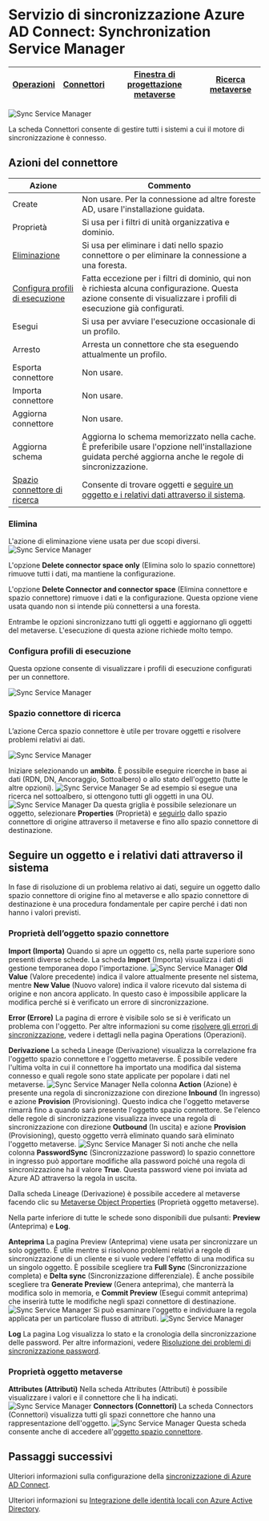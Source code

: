 <properties
	pageTitle="Servizio di sincronizzazione Azure AD Connect: Interfaccia utente di Synchronization Service Manager | Microsoft Azure"
	description="Comprendere la scheda Connettori in Synchronization Service Manager di Azure AD Connect."
	services="active-directory"
	documentationCenter=""
	authors="andkjell"
	manager="femila"
	editor=""/>

<tags
	ms.service="active-directory"
	ms.workload="identity"
	ms.tgt_pltfrm="na"
	ms.devlang="na"
	ms.topic="article"
	ms.date="09/07/2016"
	ms.author="andkjell"/>


# Servizio di sincronizzazione Azure AD Connect: Synchronization Service Manager

[Operazioni](active-directory-aadconnectsync-service-manager-ui-operations.md) | [Connettori](active-directory-aadconnectsync-service-manager-ui-connectors.md) | [Finestra di progettazione metaverse](active-directory-aadconnectsync-service-manager-ui-mvdesigner.md) | [Ricerca metaverse](active-directory-aadconnectsync-service-manager-ui-mvsearch.md)
--- | --- | --- | ---

![Sync Service Manager](./media/active-directory-aadconnectsync-service-manager-ui/connectors.png)

La scheda Connettori consente di gestire tutti i sistemi a cui il motore di sincronizzazione è connesso.

## Azioni del connettore

Azione | Commento
--- | ---
Create | Non usare. Per la connessione ad altre foreste AD, usare l'installazione guidata.
Proprietà | Si usa per i filtri di unità organizzativa e dominio.
[Eliminazione](#delete) | Si usa per eliminare i dati nello spazio connettore o per eliminare la connessione a una foresta.
[Configura profili di esecuzione](#configure-run-profiles) | Fatta eccezione per i filtri di dominio, qui non è richiesta alcuna configurazione. Questa azione consente di visualizzare i profili di esecuzione già configurati.
Esegui | Si usa per avviare l'esecuzione occasionale di un profilo.
Arresto | Arresta un connettore che sta eseguendo attualmente un profilo.
Esporta connettore | Non usare.
Importa connettore | Non usare.
Aggiorna connettore | Non usare.
Aggiorna schema | Aggiorna lo schema memorizzato nella cache. È preferibile usare l'opzione nell'installazione guidata perché aggiorna anche le regole di sincronizzazione.
[Spazio connettore di ricerca](#search-connector-space) | Consente di trovare oggetti e [seguire un oggetto e i relativi dati attraverso il sistema](#follow-an-object-and-its-data-through-the-system).

### Elimina
L'azione di eliminazione viene usata per due scopi diversi. ![Sync Service Manager](./media/active-directory-aadconnectsync-service-manager-ui/connectordelete.png)

L'opzione **Delete connector space only** (Elimina solo lo spazio connettore) rimuove tutti i dati, ma mantiene la configurazione.

L'opzione **Delete Connector and connector space** (Elimina connettore e spazio connettore) rimuove i dati e la configurazione. Questa opzione viene usata quando non si intende più connettersi a una foresta.

Entrambe le opzioni sincronizzano tutti gli oggetti e aggiornano gli oggetti del metaverse. L'esecuzione di questa azione richiede molto tempo.

### Configura profili di esecuzione
Questa opzione consente di visualizzare i profili di esecuzione configurati per un connettore.

![Sync Service Manager](./media/active-directory-aadconnectsync-service-manager-ui/configurerunprofiles.png)

### Spazio connettore di ricerca
L’azione Cerca spazio connettore è utile per trovare oggetti e risolvere problemi relativi ai dati.

![Sync Service Manager](./media/active-directory-aadconnectsync-service-manager-ui/cssearch.png)

Iniziare selezionando un **ambito**. È possibile eseguire ricerche in base ai dati (RDN, DN, Ancoraggio, Sottoalbero) o allo stato dell'oggetto (tutte le altre opzioni). ![Sync Service Manager](./media/active-directory-aadconnectsync-service-manager-ui/cssearchscope.png) Se ad esempio si esegue una ricerca nel sottoalbero, si ottengono tutti gli oggetti in una OU. ![Sync Service Manager](./media/active-directory-aadconnectsync-service-manager-ui/cssearchsubtree.png) Da questa griglia è possibile selezionare un oggetto, selezionare **Properties** (Proprietà) e [seguirlo](#follow-an-object-and-its-data-through-the-system) dallo spazio connettore di origine attraverso il metaverse e fino allo spazio connettore di destinazione.

## Seguire un oggetto e i relativi dati attraverso il sistema
In fase di risoluzione di un problema relativo ai dati, seguire un oggetto dallo spazio connettore di origine fino al metaverse e allo spazio connettore di destinazione è una procedura fondamentale per capire perché i dati non hanno i valori previsti.

### Proprietà dell’oggetto spazio connettore
**Import (Importa)** Quando si apre un oggetto cs, nella parte superiore sono presenti diverse schede. La scheda **Import** (Importa) visualizza i dati di gestione temporanea dopo l'importazione. ![Sync Service Manager](./media/active-directory-aadconnectsync-service-manager-ui/csimport.png) **Old Value** (Valore precedente) indica il valore attualmente presente nel sistema, mentre **New Value** (Nuovo valore) indica il valore ricevuto dal sistema di origine e non ancora applicato. In questo caso è impossibile applicare la modifica perché si è verificato un errore di sincronizzazione.

**Error (Errore)** La pagina di errore è visibile solo se si è verificato un problema con l'oggetto. Per altre informazioni su come [risolvere gli errori di sincronizzazione](active-directory-aadconnectsync-service-manager-ui-operations.md#troubleshoot-errors-in-operations-tab), vedere i dettagli nella pagina Operations (Operazioni).

**Derivazione** La scheda Lineage (Derivazione) visualizza la correlazione fra l'oggetto spazio connettore e l'oggetto metaverse. È possibile vedere l'ultima volta in cui il connettore ha importato una modifica dal sistema connesso e quali regole sono state applicate per popolare i dati nel metaverse. ![Sync Service Manager](./media/active-directory-aadconnectsync-service-manager-ui/cslineage.png) Nella colonna **Action** (Azione) è presente una regola di sincronizzazione con direzione **Inbound** (In ingresso) e azione **Provision** (Provisioning). Questo indica che l'oggetto metaverse rimarrà fino a quando sarà presente l'oggetto spazio connettore. Se l'elenco delle regole di sincronizzazione visualizza invece una regola di sincronizzazione con direzione **Outbound** (In uscita) e azione **Provision** (Provisioning), questo oggetto verrà eliminato quando sarà eliminato l'oggetto metaverse. ![Sync Service Manager](./media/active-directory-aadconnectsync-service-manager-ui/cslineageout.png) Si noti anche che nella colonna **PasswordSync** (Sincronizzazione password) lo spazio connettore in ingresso può apportare modifiche alla password poiché una regola di sincronizzazione ha il valore **True**. Questa password viene poi inviata ad Azure AD attraverso la regola in uscita.

Dalla scheda Lineage (Derivazione) è possibile accedere al metaverse facendo clic su [Metaverse Object Properties](#metaverse-object-properties) (Proprietà oggetto metaverse).

Nella parte inferiore di tutte le schede sono disponibili due pulsanti: **Preview** (Anteprima) e **Log**.

**Anteprima** La pagina Preview (Anteprima) viene usata per sincronizzare un solo oggetto. È utile mentre si risolvono problemi relativi a regole di sincronizzazione di un cliente e si vuole vedere l'effetto di una modifica su un singolo oggetto. È possibile scegliere tra **Full Sync** (Sincronizzazione completa) e **Delta sync** (Sincronizzazione differenziale). È anche possibile scegliere tra **Generate Preview** (Genera anteprima), che manterrà la modifica solo in memoria, e **Commit Preview** (Esegui commit anteprima) che inserirà tutte le modifiche negli spazi connettore di destinazione. ![Sync Service Manager](./media/active-directory-aadconnectsync-service-manager-ui/preview1.png) Si può esaminare l'oggetto e individuare la regola applicata per un particolare flusso di attributi. ![Sync Service Manager](./media/active-directory-aadconnectsync-service-manager-ui/preview2.png)

**Log** La pagina Log visualizza lo stato e la cronologia della sincronizzazione delle password. Per altre informazioni, vedere [Risoluzione dei problemi di sincronizzazione password](active-directory-aadconnectsync-implement-password-synchronization.md#troubleshoot-password-synchronization).

### Proprietà oggetto metaverse
**Attributes (Attributi)** Nella scheda Attributes (Attributi) è possibile visualizzare i valori e il connettore che li ha indicati. ![Sync Service Manager](./media/active-directory-aadconnectsync-service-manager-ui/mvattributes.png) **Connectors (Connettori)** La scheda Connectors (Connettori) visualizza tutti gli spazi connettore che hanno una rappresentazione dell'oggetto. ![Sync Service Manager](./media/active-directory-aadconnectsync-service-manager-ui/mvconnectors.png) Questa scheda consente anche di accedere all'[oggetto spazio connettore](#connector-space-object-properties).

## Passaggi successivi
Ulteriori informazioni sulla configurazione della [sincronizzazione di Azure AD Connect](active-directory-aadconnectsync-whatis.md).

Ulteriori informazioni su [Integrazione delle identità locali con Azure Active Directory](active-directory-aadconnect.md).

<!---HONumber=AcomDC_0907_2016-->